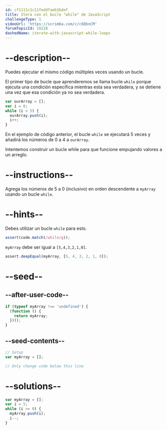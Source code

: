 ```yaml
---
id: cf1111c1c11feddfaeb1bdef
title: Itera con el bucle "while" de JavaScript
challengeType: 1
videoUrl: 'https://scrimba.com/c/c8QbnCM'
forumTopicId: 18220
dashedName: iterate-with-javascript-while-loops
---
```


# --description--

Puedes ejecutar el mismo código múltiples veces usando un bucle.

El primer tipo de bucle que aprenderemos se llama bucle `while` porque ejecuta una condición específica mientras esta sea verdadera, y se detiene una vez que esa condición ya no sea verdadera.

```js
var ourArray = [];
var i = 0;
while (i < 5) {
  ourArray.push(i);
  i++;
}
```

En el ejemplo de código anterior, el bucle `while` se ejecutará 5 veces y añadirá los números de 0 a 4 a `ourArray`.

Intentemos construir un bucle while para que funcione empujando valores a un arreglo.

# --instructions--

Agrega los números de 5 a 0 (inclusivo) en orden descendente a `myArray` usando un bucle `while`.

# --hints--

Debes utilizar un bucle `while` para esto.

```js
assert(code.match(/while/g));
```

`myArray` debe ser igual a `[5,4,3,2,1,0]`.

```js
assert.deepEqual(myArray, [5, 4, 3, 2, 1, 0]);
```

# --seed--

## --after-user-code--

```js
if (typeof myArray !== 'undefined') {
  (function () {
    return myArray;
  })();
}
```

## --seed-contents--

```js
// Setup
var myArray = [];

// Only change code below this line
```

# --solutions--

```js
var myArray = [];
var i = 5;
while (i >= 0) {
  myArray.push(i);
  i--;
}
```
